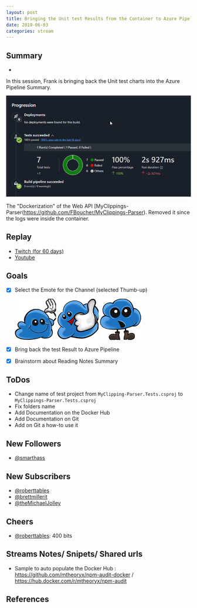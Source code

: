```yaml
---
layout: post
title: Bringing the Unit test Results from the Container to Azure Pipeline
date: 2019-06-03
categories: stream
---
```



## Summary
-

In this session, Frank is bringing back the Unit test charts into the Azure Pipeline Summary. 

![TestsResults][TestsResults]

The "Dockerization" of the Web API [MyClippings-Parser(https://github.com/FBoucher/MyClippings-Parser). Removed it since the logs were inside the container.

## Replay


- [Twitch (for 60 days)](https://www.twitch.tv/videos/433987245)
- [Youtube](https://www.youtube.com/watch?v=v5UM0Pocn4g)

Goals
-----

- [X] Select the Emote for the Channel (selected Thumb-up)

    ![hicloud][hicloud]
    ![okcloud][okcloud]
    ![surprisedcloud][surprisedcloud]

- [X] Bring back the test Result to Azure Pipeline
- [X] Brainstorm about Reading Notes Summary


ToDos
-----

- Change name of test project from `MyClipping-Parser.Tests.csproj` to `MyClippings-Parser.Tests.csproj`
- Fix folders name
- Add Documentation on the Docker Hub
- Add Documentation on Git
- Add on Git a how-to use it


New Followers
-------------

- [@smarthass](https://www.twitch.tv/smarthass)


New Subscribers
---------------

- [@roberttables](https://www.twitch.tv/roberttables)
- [@brettmillerit](https://www.twitch.tv/brettmillerit)
- [@theMichaelJolley](https://www.twitch.tv/themichaeljolley)


Cheers
------

- [@roberttables](https://www.twitch.tv/roberttables): 400 bits



Streams Notes/ Snipets/ Shared urls
-----------------------------------

- Sample to auto populate the  Docker Hub  : https://github.com/mtheoryx/npm-audit-docker / https://hub.docker.com/r/mtheoryx/npm-audit


References
----------


[TestsResults]: medias/TestsResults.png
[hicloud]: medias/hicloud.png
[okcloud]: medias/okcloud.png
[surprisedcloud]: medias/surprisedcloud.png

